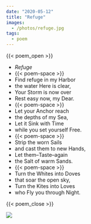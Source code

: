 ```yaml
---
date: "2020-05-12"
title: "Refuge"
images:
  - /photos/refuge.jpg
tags:
  - poem
---
```

  
{{< poem_open >}}
* *Refuge*
* {{< poem-space >}}
* Find refuge in my Harbor
* the water Here is clear,
* Your Storm is now over
* Rest easy now, my Dear.
* {{< poem-space >}}
* Let your Anchor reach
* the depths of my Sea,
* Let it Sink with Time
* while you set yourself Free.
* {{< poem-space >}}
* Strip the worn Sails
* and cast them to new Hands,
* Let them–Taste–again
* the Salt of warm Sands.
* {{< poem-space >}}
* Turn the Whites into Doves
* that soar the open sky,
* Turn the Kites into Loves
* who Fly you through Night.

{{< poem_close >}}

![](/photos/refuge.jpg)